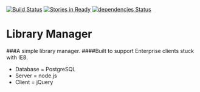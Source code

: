 [![Build Status](https://travis-ci.org/edockter/jills-group-library.svg?branch=master)](https://travis-ci.org/edockter/jills-group-library) [![Stories in Ready](https://badge.waffle.io/edockter/jills-group-library.png?label=ready&title=Ready)](https://waffle.io/edockter/jills-group-library) [![dependencies Status](https://david-dm.org/edockter/jills-group-library/status.svg)](https://david-dm.org/edockter/jills-group-library)
# Library Manager

###A simple library manager. 
####Built to support Enterprise clients stuck with IE8.

* Database = PostgreSQL
* Server   = node.js
* Client   = jQuery
